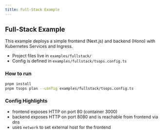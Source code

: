 ```yaml
---
title: Full-Stack Example
---
```


## Full-Stack Example

This example deploys a simple frontend (Next.js) and backend (Hono) with Kubernetes Services and Ingress.

- Project files live in `examples/fullstack/`
- Config is defined in `examples/fullstack/tsops.config.ts`

### How to run

```bash
pnpm install
pnpm tsops plan --config examples/fullstack/tsops.config.ts
```

### Config Highlights

- frontend exposes HTTP on port 80 (container 3000)
- backend exposes HTTP on port 8080 and is reachable from frontend via dns
- uses `network` to set external host for the frontend


